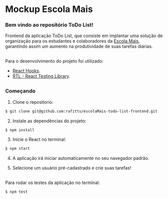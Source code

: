 # Mockup Escola Mais

### Bem vindo ao repositório ToDo List!

Frontend da aplicação ToDo List, que consiste em implantar uma solução de organização para os estudantes e colaboradores da <a href="https://escolamais.com/" rel="nofollow">Escola Mais</a>, garantindo assim um aumento na produtividade de suas tarefas diárias.

##
  
Para o desenvolvimento do projeto foi utilizado: 
- <a href="https://reactjs.org/docs/hooks-intro.html" rel="nofollow">React Hooks</a>.
- <a href="https://reactjs.org/docs/hooks-intro.html" rel="nofollow">RTL - React Testing Library</a>.

##

### Começando

1. Clone o repositorio:

```bash
$ git clone git@github.com:rafittu/escolaMais-todo-list-frontend.git
```

2. Instale as dependências do projeto:

```bash
$ npm install
```

3. Inicie o React no terminal: 

```bash
$ npm start
```

4. A aplicação irá iniciar automaticamente no seu navegador padrão.

5. Selecione um usuário pré-cadastrado e crie suas tarefas!

##

Para rodar os testes da aplicação no terminal:

```bash
$ npm test
```
